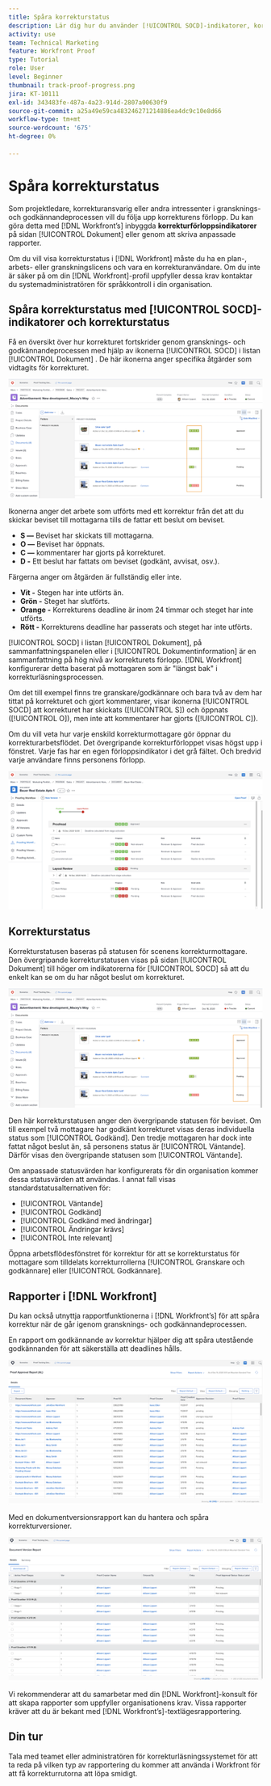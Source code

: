 ```yaml
---
title: Spåra korrekturstatus
description: Lär dig hur du använder [!UICONTROL SOCD]-indikatorer, korrekturförlopp och rapporter för att spåra förloppet för ett korrektur i  [!DNL &#x200B; Workfront].
activity: use
team: Technical Marketing
feature: Workfront Proof
type: Tutorial
role: User
level: Beginner
thumbnail: track-proof-progress.png
jira: KT-10111
exl-id: 343483fe-487a-4a23-914d-2807a00630f9
source-git-commit: a25a49e59ca483246271214886ea4dc9c10e8d66
workflow-type: tm+mt
source-wordcount: '675'
ht-degree: 0%

---
```


# Spåra korrekturstatus

Som projektledare, korrekturansvarig eller andra intressenter i gransknings- och godkännandeprocessen vill du följa upp korrekturens förlopp. Du kan göra detta med [!DNL Workfront’s] inbyggda **korrekturförloppsindikatorer** på sidan [!UICONTROL Dokument] eller genom att skriva anpassade rapporter.

Om du vill visa korrekturstatus i [!DNL Workfront] måste du ha en plan-, arbets- eller granskningslicens och vara en korrekturanvändare. Om du inte är säker på om din [!DNL Workfront]-profil uppfyller dessa krav kontaktar du systemadministratören för språkkontroll i din organisation.

## Spåra korrekturstatus med [!UICONTROL SOCD]-indikatorer och korrekturstatus

Få en översikt över hur korrekturet fortskrider genom gransknings- och godkännandeprocessen med hjälp av ikonerna [!UICONTROL SOCD] i listan [!UICONTROL Dokument] . De här ikonerna anger specifika åtgärder som vidtagits för korrekturet.

![En bild av listan [!UICONTROL Dokument] i ett [!DNL &#x200B; Workfront]-projekt med ikonerna [!UICONTROL SOCD] markerade.](assets/manage-proofs-socd.png)

Ikonerna anger det arbete som utförts med ett korrektur från det att du skickar beviset till mottagarna tills de fattar ett beslut om beviset.

* **S —** Beviset har skickats till mottagarna.
* **O —** Beviset har öppnats.
* **C —** kommentarer har gjorts på korrekturet.
* **D -** Ett beslut har fattats om beviset (godkänt, avvisat, osv.).

Färgerna anger om åtgärden är fullständig eller inte.

* **Vit -** Stegen har inte utförts än.
* **Grön -** Steget har slutförts.
* **Orange -** Korrekturens deadline är inom 24 timmar och steget har inte utförts.
* **Rött -** Korrekturens deadline har passerats och steget har inte utförts.

[!UICONTROL SOCD] i listan [!UICONTROL Dokument], på sammanfattningspanelen eller i [!UICONTROL Dokumentinformation] är en sammanfattning på hög nivå av korrekturets förlopp. [!DNL Workfront] konfigurerar detta baserat på mottagaren som är &quot;längst bak&quot; i korrekturläsningsprocessen.

Om det till exempel finns tre granskare/godkännare och bara två av dem har tittat på korrekturet och gjort kommentarer, visar ikonerna [!UICONTROL SOCD] att korrekturet har skickats ([!UICONTROL S]) och öppnats ([!UICONTROL O]), men inte att kommentarer har gjorts ([!UICONTROL C]).

Om du vill veta hur varje enskild korrekturmottagare gör öppnar du korrekturarbetsflödet. Det övergripande korrekturförloppet visas högst upp i fönstret. Varje fas har en egen förloppsindikator i det grå fältet.  Och bredvid varje användare finns personens förlopp.

![En bild av avsnittet [!UICONTROL Korrekturarbetsflöde] i ett dokument.](assets/manage-proofs-socd-in-proofing-workflow-window.png)

## Korrekturstatus

Korrekturstatusen baseras på statusen för scenens korrekturmottagare. Den övergripande korrekturstatusen visas på sidan [!UICONTROL Dokument] till höger om indikatorerna för [!UICONTROL SOCD] så att du enkelt kan se om du har något beslut om korrekturet.

![En bild av listan [!UICONTROL Dokument] i ett [!DNL &#x200B; Workfront]-projekt med den övergripande korrekturstatusen markerad.](assets/manage-proofs-overall-status.png)

Den här korrekturstatusen anger den övergripande statusen för beviset. Om till exempel två mottagare har godkänt korrekturet visas deras individuella status som [!UICONTROL Godkänd]. Den tredje mottagaren har dock inte fattat något beslut än, så personens status är [!UICONTROL Väntande]. Därför visas den övergripande statusen som [!UICONTROL Väntande].

Om anpassade statusvärden har konfigurerats för din organisation kommer dessa statusvärden att användas. I annat fall visas standardstatusalternativen för:

* [!UICONTROL Väntande]
* [!UICONTROL Godkänd]
* [!UICONTROL Godkänd med ändringar]
* [!UICONTROL Ändringar krävs]
* [!UICONTROL Inte relevant]

Öppna arbetsflödesfönstret för korrektur för att se korrekturstatus för mottagare som tilldelats korrekturrollerna [!UICONTROL Granskare och godkännare] eller [!UICONTROL Godkännare].

## Rapporter i [!DNL Workfront]

Du kan också utnyttja rapportfunktionerna i [!DNL Workfront’s] för att spåra korrektur när de går igenom gransknings- och godkännandeprocessen.

En rapport om godkännande av korrektur hjälper dig att spåra utestående godkännanden för att säkerställa att deadlines hålls.

![En bild av en rapport om godkännande av korrektur i [!DNL &#x200B; Workfront].](assets/proof-approval-report.png)

Med en dokumentversionsrapport kan du hantera och spåra korrekturversioner.

![En bild av en dokumentversion i [!DNL &#x200B; Workfront].](assets/document-version-report.png)

Vi rekommenderar att du samarbetar med din [!DNL Workfront]-konsult för att skapa rapporter som uppfyller organisationens krav. Vissa rapporter kräver att du är bekant med [!DNL Workfront’s]-textlägesrapportering.

## Din tur

Tala med teamet eller administratören för korrekturläsningssystemet för att ta reda på vilken typ av rapportering du kommer att använda i Workfront för att få korrekturrutorna att löpa smidigt.

<!--
### Learn more
* Learn to create reports in [!DNL Workfront] with the Basic Report Creation course.
* View progress and status of a proof
* View activity on a proof within [!DNL Workfront]
-->
